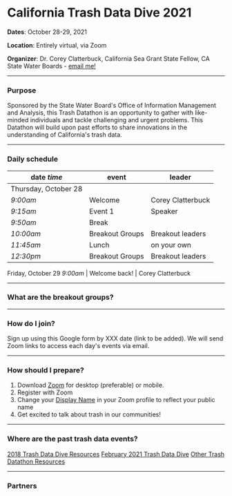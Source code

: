 # California Trash Data Dive 2021
**Dates**: October 28-29, 2021

**Location**: Entirely virtual, via Zoom

**Organizer**: Dr. Corey Clatterbuck, California Sea Grant State Fellow, CA State Water Boards - [email me!](mailto:Corey.Clatterbuck@waterboards.ca.gov)
***

### Purpose
Sponsored by the State Water Board's Office of Information Management and Analysis, this Trash Datathon is an opportunity to gather with like-minded individuals and tackle challenging and urgent problems. This Datathon will build upon past efforts to share innovations in the understanding of California's trash data.
***
### Daily schedule
date *time* | event | leader
------------|-------|-------
Thursday, October 28|
*9:00am* | Welcome | Corey Clatterbuck
*9:15am* | Event 1 | Speaker
*9:50am* | Break
*10:00am* | Breakout Groups | Breakout leaders
*11:45am* | Lunch | on your own
*12:30pm* | Breakout Groups | Breakout leaders
Friday, October 29
*9:00am* | Welcome back! | Corey Clatterbuck
***
### What are the breakout groups?
***
### How do I join?
Sign up using this Google form by XXX date (link to be added). We will send Zoom links to access each day's events via email.
***
### How should I prepare?
1. Download [Zoom](https://zoom.us/) for desktop (preferable) or mobile. 
2. Register with Zoom
3. Change your [Display Name](https://support.zoom.us/hc/en-us/articles/201363203-Customizing-your-profile) in your Zoom profile to reflect your public name
4. Get excited to talk about trash in our communities!
***
### Where are the past trash data events?
[2018 Trash Data Dive Resources](https://github.com/SCCWRP/2018TrashDataDive)
[February 2021 Trash Data Dive](https://sites.google.com/sfei.org/trash/notes-from-the-field/trash-workshop)
[Other Trash Datathon Resources](https://cawaterboarddatacenter.github.io/Datathon-Resources/TrashProjects.html)
***
### Partners
